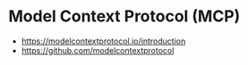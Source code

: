 # Model Context Protocol (MCP)
- https://modelcontextprotocol.io/introduction
- https://github.com/modelcontextprotocol
